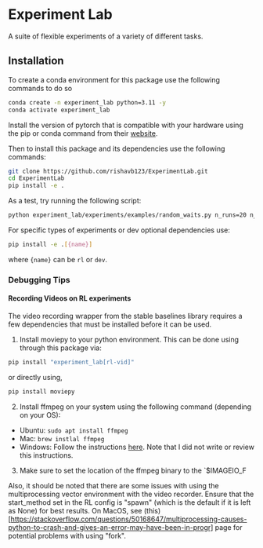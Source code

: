 # Experiment Lab

A suite of flexible experiments of a variety of different tasks.

## Installation

To create a conda environment for this package use the following commands to do so

```bash
conda create -n experiment_lab python=3.11 -y
conda activate experiment_lab
```

Install the version of pytorch that is compatible with your hardware using the pip or conda command from their [website](https://pytorch.org/get-started/locally/).

Then to install this package and its dependencies use the following commands:

```bash
git clone https://github.com/rishavb123/ExperimentLab.git
cd ExperimentLab
pip install -e .
```

As a test, try running the following script:

```bash
python experiment_lab/experiments/examples/random_waits.py n_runs=20 n_run_method=parallel seed=0
```

For specific types of experiments or dev optional dependencies use:

```bash
pip install -e .[{name}]
```

where `{name}` can be `rl` or `dev`.

### Debugging Tips

#### Recording Videos on RL experiments

The video recording wrapper from the stable baselines library requires a few dependencies that must be installed before it can be used.
1. Install moviepy to your python environment. This can be done using through this package via:
```bash
pip install "experiment_lab[rl-vid]"
```
or directly using,
```bash
pip install moviepy
```
2. Install ffmpeg on your system using the following command (depending on your OS):
- Ubuntu: `sudo apt install ffmpeg` 
- Mac: `brew instlal ffmpeg`
- Windows: Follow the instructions [here](https://phoenixnap.com/kb/ffmpeg-windows). Note that I did not write or review this instructions.
3. Make sure to set the location of the ffmpeg binary to the `$IMAGEIO_F

Also, it should be noted that there are some issues with using the multiprocessing vector environment with the video recorder. Ensure that the start_method set in the RL config is "spawn" (which is the default if it is left as None) for best results. On MacOS, see (this)[https://stackoverflow.com/questions/50168647/multiprocessing-causes-python-to-crash-and-gives-an-error-may-have-been-in-progr] page for potential problems with using "fork".
